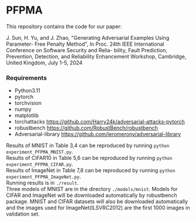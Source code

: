 # PFPMA
This repository contains the code for our paper:<br>

J. Sun, H. Yu, and J. Zhao, "Generating Adversarial Examples Using Parameter-
Free Penalty Method", In Proc. 24th IEEE International Conference on Software Security and Relia-
bility,    Fault Prediction, Prevention, Detection, and Reliability Enhancement Workshop, Cambridge,
United Kingdom, July 1-5, 2024


### Requirements
- Python3.11
- pytorch
- torchvision
- numpy
- matplotlib
- torchattacks https://github.com/Harry24k/adversarial-attacks-pytorch
- robustbench https://github.com/RobustBench/robustbench
- Adversarial-library https://github.com/jeromerony/adversarial-library

Results of MNIST in Table 3,4 can be reproduced by running  ```python experiment_PFPMA_MNIST.py```.<br>
Results of CIFAR10 in Table 5,6 can be reproduced by running  ```python experiment_PFPMA_CIFAR.py```.<br>
Results of ImageNet in Table 7,8 can be reproduced by running  ```python experiment_PFPMA_ImageNet.py```.<br>
Running results is in ```./result```.<br>
Three models of MNIST are in the directory ```./models/mnist```. 
Models for CIFAR and ImageNet will be downloaded automatically by robustbench package. MNIST and CIFAR datasets will also be downloaded automatically and the images used for ImageNet(ILSVRC2012) are the first 1000 images in validation set. <br>
